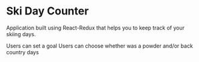 # Ski Day Counter

Application built using React-Redux that helps you to keep track of your skiing days.

Users can set a goal
Users can choose whether was a powder and/or back country days
